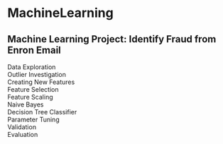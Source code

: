 # MachineLearning
## Machine Learning Project: Identify Fraud from Enron Email
Data Exploration  
Outlier Investigation  
Creating New Features  
Feature Selection  
Feature Scaling  
Naive Bayes  
Decision Tree Classifier  
Parameter Tuning  
Validation  
Evaluation  
